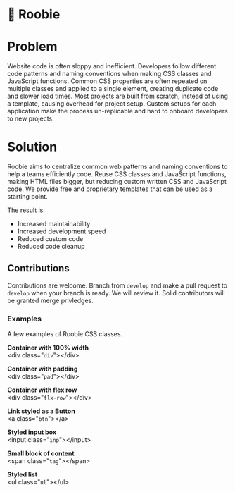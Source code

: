 # 💎 Roobie

# Problem

Website code is often sloppy and inefficient.  Developers follow different code patterns and naming conventions when making CSS classes and JavaScript functions.  Common CSS properties are often repeated on multiple classes and applied to a single element, creating duplicate code and slower load times.  Most projects are built from scratch, instead of using a template, causing overhead for project setup.  Custom setups for each application make the process un-replicable and hard to onboard developers to new projects.

# Solution

Roobie aims to centralize common web patterns and naming conventions to help a teams efficiently code. Reuse CSS classes and JavaScript functions, making HTML files bigger, but reducing custom written CSS and JavaScript code.  We provide free and proprietary templates that can be used as a starting point.

The result is:

- Increased maintainability 
- Increased development speed
- Reduced custom code
- Reduced code cleanup

## Contributions

Contributions are welcome.  Branch from `develop` and make a pull request to `develop` when your branch is ready.  We will review it.  Solid contributors will be granted merge privledges.

### Examples

A few examples of Roobie CSS classes.

**Container with 100% width**<br />
&lt;div class="`div`">&lt;/div>

**Container with padding**<br />
&lt;div class="`pad`">&lt;/div>

**Container with flex row**<br />
&lt;div class="`flx-row`">&lt;/div>

**Link styled as a Button**<br />
&lt;a class="`btn`">&lt;/a>

**Styled input box**<br />
&lt;input class="`inp`">&lt;/input>

**Small block of content**<br />
&lt;span class="`tag`">&lt;/span>

**Styled list**<br />
&lt;ul class="`ul`">&lt;/ul>

